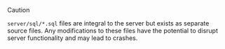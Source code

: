 > [!CAUTION]
> `server/sql/*.sql` files are integral to the server but exists as separate source files. Any modifications to these files have the potential to disrupt server functionality and may lead to crashes.